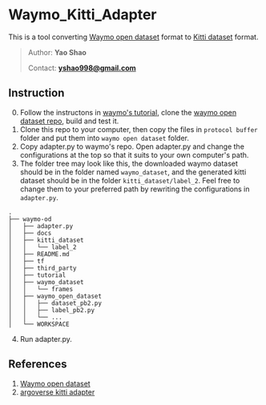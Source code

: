 # Waymo_Kitti_Adapter
This is a tool converting [Waymo open dataset](https://waymo.com/open/) format to [Kitti dataset](http://www.cvlibs.net/datasets/kitti/) format.
> Author: **Yao Shao**
>
> Contact: **yshao998@gmail.com**
## Instruction
0. Follow the instructons in [waymo's tutorial](https://colab.sandbox.google.com/github/waymo-research/waymo-open-dataset/blob/r1.0/tutorial/tutorial.ipynb), clone the [waymo open dataset repo](https://github.com/waymo-research/waymo-open-dataset), build and test it. 
1. Clone this repo to your computer, then copy the files in `protocol buffer` folder and put them into `waymo open dataset` folder.
2. Copy adapter.py to waymo's repo. Open adapter.py and change the configurations at the top so that it suits to your own computer's path.
3. The folder tree may look like this, the downloaded waymo dataset should be in the folder named `waymo_dataset`, and the generated kitti dataset should be in the folder `kitti_dataset/label_2`. Feel free to change them to your preferred path by rewriting the configurations in `adapter.py`.
```
.
├── waymo-od
│   ├── adapter.py
│   ├── docs
│   ├── kitti_dataset
│   │   └── label_2
│   ├── README.md
│   ├── tf
│   ├── third_party
│   ├── tutorial
│   ├── waymo_dataset
│   │   └── frames
│   ├── waymo_open_dataset
│   │   ├── dataset_pb2.py
│   │   ├── label_pb2.py
│   │   └── ...
│   └── WORKSPACE
```
4. Run adapter.py.

## References
1. [Waymo open dataset](https://github.com/waymo-research/waymo-open-dataset)
2. [argoverse kitti adapter](https://github.com/yzhou377/argoverse-kitti-adapter)
